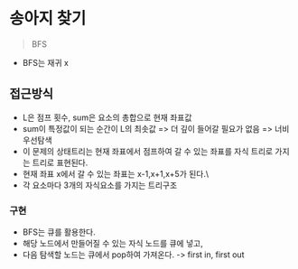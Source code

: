 # 송아지 찾기

> BFS

- BFS는 재귀 x

## 접근방식

- L은 점프 횟수, sum은 요소의 총합으로 현재 좌표값
- sum이 특정값이 되는 순간이 L의 최솟값 => 더 깊이 들어갈 필요가 없음 => 너비우선탐색
- 이 문제의 상태트리는 현재 좌표에서 점프하여 갈 수 있는 좌표를 자식 트리로 가지는 트리로 표현된다.
- 현재 좌표 x에서 갈 수 있는 좌표는 x-1,x+1,x+5가 된다.\
- 각 요소마다 3개의 자식요소를 가지는 트리구조

### 구현

- BFS는 큐를 활용한다.
- 해당 노드에서 만들어질 수 있는 자식 노드를 큐에 넣고,
- 다음 탐색할 노드는 큐에서 pop하여 가져온다. -> first in, first out
